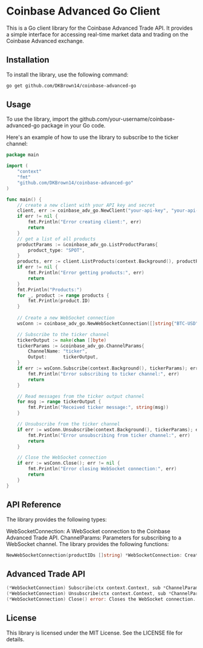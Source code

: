 # Coinbase Advanced Go Client

This is a Go client library for the Coinbase Advanced Trade API. It provides a simple interface for accessing real-time market data and trading on the Coinbase Advanced exchange.

## Installation

To install the library, use the following command:

```bash
go get github.com/DKBrown14/coinbase-advanced-go 
```

## Usage

To use the library, import the github.com/your-username/coinbase-advanced-go package in your Go code.

Here's an example of how to use the library to subscribe to the ticker channel:

```go
package main

import (
    "context"
    "fmt"
    "github.com/DKBrown14/coinbase-advanced-go"
)

func main() {
    // create a new client with your API key and secret
    client, err := coinbase_adv_go.NewClient("your-api-key", "your-api-secret")
    if err != nil {
        fmt.Println("Error creating client:", err)
        return
    }
    // get a list of all products
    productParams := &coinbase_adv_go.ListProductParams{
        product_type: "SPOT",
    }
    products, err := client.ListProducts(context.Background(), productParams)
    if err != nil {
        fmt.Println("Error getting products:", err)
        return
    }
    fmt.Println("Products:")
    for _, product := range products {
        fmt.Println(product.ID)
    }
    
    // Create a new WebSocket connection
    wsConn := coinbase_adv_go.NewWebSocketConnection([]string{"BTC-USD", "ETH-USD"})

    // Subscribe to the ticker channel
    tickerOutput := make(chan []byte)
    tickerParams := &coinbase_adv_go.ChannelParams{
        ChannelName: "ticker",
        Output:      tickerOutput,
    }
    if err := wsConn.Subscribe(context.Background(), tickerParams); err != nil {
        fmt.Println("Error subscribing to ticker channel:", err)
        return
    }

    // Read messages from the ticker output channel
    for msg := range tickerOutput {
        fmt.Println("Received ticker message:", string(msg))
    }

    // Unsubscribe from the ticker channel
    if err := wsConn.Unsubscribe(context.Background(), tickerParams); err != nil {
        fmt.Println("Error unsubscribing from ticker channel:", err)
        return
    }

    // Close the WebSocket connection
    if err := wsConn.Close(); err != nil {
        fmt.Println("Error closing WebSocket connection:", err)
        return
    }
}
```

## API Reference

The library provides the following types:

WebSocketConnection: A WebSocket connection to the Coinbase Advanced Trade API.
ChannelParams: Parameters for subscribing to a WebSocket channel.
The library provides the following functions:

```go
NewWebSocketConnection(productIDs []string) *WebSocketConnection: Creates a new WebSocket connection to the Coinbase 
```

## Advanced Trade API

```go
(*WebSocketConnection) Subscribe(ctx context.Context, sub *ChannelParams) error: Subscribes to a WebSocket channel.
(*WebSocketConnection) Unsubscribe(ctx context.Context, sub *ChannelParams) error: Unsubscribes from a WebSocket channel.
(*WebSocketConnection) Close() error: Closes the WebSocket connection.
```

## License

This library is licensed under the MIT License. See the LICENSE file for details.
